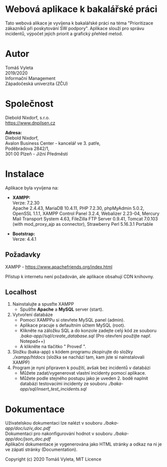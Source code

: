 # Webová aplikace k bakalářské práci

Tato webová alikace je vyvíjena k bakalářské práci na téma "Prioritizace zákazníků při poskytování SW podpory". Aplikace slouží pro správu incidentů, výpočet jejich priorit a grafický přehled metod.

# Autor

Tomáš Vyleta <br>
2019/2020 <br>
Informační Management <br>
Západočeská univerzita (ZČU)

# Společnost

Diebold Nixdorf, s.r.o. <br>
https://www.dnpilsen.cz

**Adresa:** <br>
Diebold Nixdorf, <br>
Avalon Business Center - kancelář ve 3. patře, <br>
Poděbradova 2842/1, <br>
301 00 Plzeň - Jižní Předměstí

# Instalace

Aplikace byla vyvíjena na: <br>
* **XAMPP:** <br>
Verze: 7.2.30 <br>
Apache 2.4.43, MariaDB 10.4.11, PHP 7.2.30, phpMyAdmin 5.0.2, OpenSSL 1.1.1, XAMPP Control Panel 3.2.4, Webalizer 2.23-04, Mercury Mail Transport System 4.63, FileZilla FTP Server 0.9.41, Tomcat 7.0.103 (with mod_proxy_ajp as connector), Strawberry Perl 5.16.3.1 Portable

* **Bootstrap:** <br>
Verze: 4.4.1

## Požadavky

XAMPP - https://www.apachefriends.org/index.html

Přístup k internetu není požadován, ale aplikace obsahují CDN knihovny.

## Localhost
1. Nainstalujte a spusťte XAMPP
    * Spušťte **Apache** a **MySQL** server (start).
2. Vytvoření databáze
    * Pomocí XAMPPu si otevřete MySQL panel (admin).
    * Aplikace pracuje s defaultním účtem MySQL (root).
    * Klikněte na záložku SQL a do konzole zadejte celý kód ze souboru _.baka-app//sql/create_database.sql_ (Pro otevření použijte např. Notepad++)
    * A klikněte na tlačítko " Proveď ".
3. Složku (baka-app) s kódem programu zkopírujte do složky _./xampp/htdocs_ (složka se nachází tam, kam jste si nainstalovali XAMPP)
4. Program je nyní připraven k použití, avšak bez incidentů v databázi
    * Můžete zadat/vygenerovat vlastní incidenty pomocí aplikace.
    * Můžete podle stejného postupu jako je uveden 2. bodě naplnit databázi testovacími incidenty ze souboru _./baka-app/sql/insert_test_incidents.sql_
  
# Dokumentace
Uživatelskou dokumentaci lze nalézt v souboru _./baka-app/doc/uziv_doc.pdf_ <br>
Dokumentaci pro nakonfigurování hodnot v souboru _./baka-app/doc/json_doc.pdf_ <br>
Aplikační dokumentace je vygenerována jako HTML stránky a odkaz na ni je ve zápatí stránky (Documentation).

Copyright (c) 2020 Tomáš Vyleta, MIT Licence